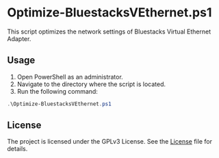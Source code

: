 # Optimize-BluestacksVEthernet.ps1

This script optimizes the network settings of Bluestacks Virtual Ethernet Adapter.

## Usage

1. Open PowerShell as an administrator.
2. Navigate to the directory where the script is located.
3. Run the following command:

```powershell
.\Optimize-BluestacksVEthernet.ps1
```

## License

The project is licensed under the GPLv3 License. See the [License](/LICENSE) file for details.

